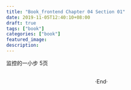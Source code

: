 ```yaml
---
title: "Book_frontend Chapter 04 Section 01"
date: 2019-11-05T12:40:10+08:00
draft: true
tags: ["book"]
categories: ["book"]
featured_image: 
description: 
---
```


监控的一小步 5页

<br>

<center>  ·End·  </center>